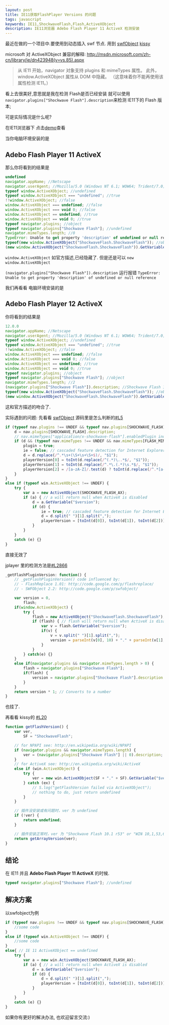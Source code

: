 ```yaml
---
layout: post
title: IE11获取FlashPlayer Versions 的问题
tags: javascript
keywords: IE11,ShockwaveFlash,Flash,ActiveXObject
description: IE11浏览器 Adebo Flash Player 11 ActiveX 检测安装
---
```


最近在做的一个项目中.要使用到动态插入 swf 节点. 用到 [swfObject](https://github.com/swfobject/swfobject)  [kissy](http://docs.kissyui.com/)

microsoft 对 ActiveXObject 兼容的解释: http://msdn.microsoft.com/zh-cn/library/ie/dn423948(v=vs.85).aspx

>从 IE11 开始，navigator 对象支持 plugins 和 mimeTypes 属性。 此外，window.ActiveXObject 属性从 DOM 中隐藏。 （这意味着你不能再使用该属性检测 IE11。）

看上去很美好,意思就是我在检测 Flash是否已经安装 就可以使用 `navigator.plugins["Shockwave Flash"].description`来检测 IE11下的 Flash 版本;

可是实际情况是什么呢?

在IE11浏览器下 点击[demo](http://jsfiddle.net/noyobo/hEPb7/11/)查看

当你电脑环境安装的是

## Adebo Flash Player 11 ActiveX ##

那么你将看到的结果是

```javascript
undefined
navigator.appName; //Netscape
navigator.userAgent; //Mozilla/5.0 (Windows NT 6.1; WOW64; Trident/7.0; SLCC2; .NET CLR 2.0.50727; .NET CLR 3.5.30729; .NET CLR 3.0.30729; .NET4.0C; .NET4.0E; rv:11.0) like Gecko
typeof window.ActiveXObject; //undefined
typeof window.ActiveXObject === "undefined"; //true
!!window.ActiveXObject; //false
window.ActiveXObject === undefined; //false
window.ActiveXObject === void 0; //false
window.ActiveXObject == undefined; //true
window.ActiveXObject == void 0; //true
typeof navigator.plugins; //object
typeof navigator.plugins["Shockwave Flash"]; //undefined
navigator.mimeTypes.length; //0
TypeError: Unable to get property 'description' of undefined or null reference
typeof(new window.ActiveXObject("ShockwaveFlash.ShockwaveFlash")); //object
(new window.ActiveXObject("ShockwaveFlash.ShockwaveFlash")).GetVariable("$version"); //WIN 11,6,602,168
```
`window.ActiveXObject` 如官方描述,已经隐藏了. 但是还是可以 `new window.ActiveXObject`

`(navigator.plugins["Shockwave Flash"]).description` 运行报错 `TypeError: Unable to get property 'description' of undefined or null reference`

我们再看看 电脑环境安装的是

## Adebo Flash Player 12 ActiveX ##

你将看到的结果是

```javascript
12.0.0
navigator.appName; //Netscape
navigator.userAgent; //Mozilla/5.0 (Windows NT 6.1; WOW64; Trident/7.0; SLCC2; .NET CLR 2.0.50727; .NET CLR 3.5.30729; .NET CLR 3.0.30729; .NET4.0C; .NET4.0E; rv:11.0) like Gecko
typeof window.ActiveXObject; //undefined
typeof window.ActiveXObject === "undefined"; //true
!!window.ActiveXObject; //false
window.ActiveXObject === undefined; //false
window.ActiveXObject === void 0; //false
window.ActiveXObject == undefined; //true
window.ActiveXObject == void 0; //true
typeof navigator.plugins; //object
typeof navigator.plugins["Shockwave Flash"]; //object
navigator.mimeTypes.length; //2
(navigator.plugins["Shockwave Flash"]).description; //Shockwave Flash 12.0 r0
typeof(new window.ActiveXObject("ShockwaveFlash.ShockwaveFlash")); //object
(new window.ActiveXObject("ShockwaveFlash.ShockwaveFlash")).GetVariable("$version"); //WIN 12,0,0,77
```

这和官方描述的吻合了.

实际遇到的问题:
先看看 [swfObject](https://github.com/swfobject/swfobject) 源码里是怎么判断的[#L5](https://github.com/swfobject/swfobject/blob/562fe358216edbb36445aa62f817c1a56252950c/swfobject/src/swfobject.js#L51)
```javascript
if (typeof nav.plugins !== UNDEF && typeof nav.plugins[SHOCKWAVE_FLASH] === OBJECT) {
    d = nav.plugins[SHOCKWAVE_FLASH].description;
    // nav.mimeTypes["application/x-shockwave-flash"].enabledPlugin indicates whether plug-ins are enabled or disabled in Safari 3+
    if (d && (typeof nav.mimeTypes !== UNDEF && nav.mimeTypes[FLASH_MIME_TYPE] && nav.mimeTypes[FLASH_MIME_TYPE].enabledPlugin)) {
        plugin = true;
        ie = false; // cascaded feature detection for Internet Explorer
        d = d.replace(/^.*\s+(\S+\s+\S+$)/, "$1");
        playerVersion[0] = toInt(d.replace(/^(.*)\..*$/, "$1"));
        playerVersion[1] = toInt(d.replace(/^.*\.(.*)\s.*$/, "$1"));
        playerVersion[2] = /[a-zA-Z]/.test(d) ? toInt(d.replace(/^.*[a-zA-Z]+(.*)$/, "$1")) : 0;
    }
}
else if (typeof win.ActiveXObject !== UNDEF) {
    try {
        var a = new ActiveXObject(SHOCKWAVE_FLASH_AX);
        if (a) { // a will return null when ActiveX is disabled
            d = a.GetVariable("$version");
            if (d) {
                ie = true; // cascaded feature detection for Internet Explorer
                d = d.split(" ")[1].split(",");
                playerVersion = [toInt(d[0]), toInt(d[1]), toInt(d[2])];
            }
        }
    }
    catch (e) {}
}
```

直接无效了

jplayer 里的检测方法是[#L2866](https://github.com/happyworm/jPlayer/blob/3c9abf5527dc0f8f5e6179e79c4d51155afc107c/jquery.jplayer/jquery.jplayer.js#L2866)
```javascript
_getFlashPluginVersion: function() {
	// _getFlashPluginVersion() code influenced by:
	// - FlashReplace 1.01: http://code.google.com/p/flashreplace/
	// - SWFObject 2.2: http://code.google.com/p/swfobject/

	var version = 0,
		flash;
	if(window.ActiveXObject) {
		try {
			flash = new ActiveXObject("ShockwaveFlash.ShockwaveFlash");
			if (flash) { // flash will return null when ActiveX is disabled
				var v = flash.GetVariable("$version");
				if(v) {
					v = v.split(" ")[1].split(",");
					version = parseInt(v[0], 10) + "." + parseInt(v[1], 10);
				}
			}
		} catch(e) {}
	}
	else if(navigator.plugins && navigator.mimeTypes.length > 0) {
		flash = navigator.plugins["Shockwave Flash"];
		if(flash) {
			version = navigator.plugins["Shockwave Flash"].description.replace(/.*\s(\d+\.\d+).*/, "$1");
		}
	}
	return version * 1; // Converts to a number
}
```
也挂了.

再看看 kissy的
[#L20](https://github.com/kissyteam/kissy/blob/6d0dd81216c17908b6c0bfdc2ea4f6a8717797c7/src/swf/src/swf/ua.js#L20)

```javascript
function getFlashVersion() {
    var ver,
        SF = "ShockwaveFlash";

    // for NPAPI see: http://en.wikipedia.org/wiki/NPAPI
    if (navigator.plugins && navigator.mimeTypes.length) {
        ver = (navigator.plugins["Shockwave Flash"] || 0).description;
    }
    // for ActiveX see:	http://en.wikipedia.org/wiki/ActiveX
    else if (win.ActiveXObject) {
        try {
            ver = new win.ActiveXObject(SF + "." + SF).GetVariable("$version");
        } catch (ex) {
            // S.log("getFlashVersion failed via ActiveXObject");
            // nothing to do, just return undefined
        }
    }

    // 插件没安装或有问题时，ver 为 undefined
    if (!ver) {
        return undefined;
    }

    // 插件安装正常时，ver 为 "Shockwave Flash 10.1 r53" or "WIN 10,1,53,64"
    return getArrayVersion(ver);
}
```
## 结论 ##
在 IE11 并且 **Adebo Flash Player 11 ActiveX** 的时候.

```javascript
typeof navigator.plugins["Shockwave Flash"]; //undefined
```

## 解决方案 ##
以swfobject为例
```javascript
if (typeof nav.plugins !== UNDEF && typeof nav.plugins[SHOCKWAVE_FLASH] === OBJECT) {
    //some code
}
else if (typeof win.ActiveXObject !== UNDEF) {
    //some code
}
else{ // IE 11 ActiveXObject == undefined
	try {
        var a = new win.ActiveXObject(SHOCKWAVE_FLASH_AX);
        if (a) { // a will return null when ActiveX is disabled
            d = a.GetVariable("$version");
            if (d) {
                d = d.split(" ")[1].split(",");
                playerVersion = [toInt(d[0]), toInt(d[1]), toInt(d[2])];
            }
        }
    }
    catch (e) {}
}
```
如果你有更好的解决办法, 也欢迎留言交流:)
